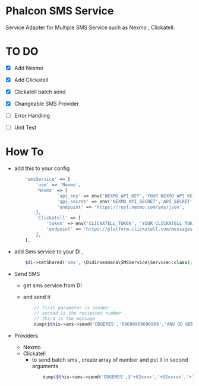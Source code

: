 # Phalcon SMS Service
Service Adapter for Multiple SMS Service such as Nexmo , Clickatell.

# TO DO

- [x] Add Nexmo
- [x] Add Clickatell
- [x] Clickatell batch send
- [x] Changeable SMS Provider
- [ ] Error Handling
- [ ] Unit Test


# How To
- add this to your config
    
    ```php
		'smsService' => [
			'use' => 'Nexmo',
			'Nexmo' => [
		    		'api_key' => env('NEXMO_API_KEY','YOUR NEXMO API KEY'),
		    		'api_secret' => env('NEXMO_API_SECRET','API_SECRET'),
		    		'endpoint' => 'https://rest.nexmo.com/sms/json',
			],
			'Clickatell' => [
                'token' => env('CLICKATELL_TOKEN', 'YOUR CLICKATELL TOKEN'),
                'endpoint' => 'https://platform.clickatell.com/messages',
            ],
    	],
    ```
- add Sms service to your DI , 
    ```php
    	$di->setShared('sms', \Didiroesmana\SMSService\Service::class);
    ```
- Send SMS
    - get sms service from DI
    - and send it

		```php
			// first parameter is sender
			// second is the recipient number
			// third is the message
			dump($this->sms->send('DDGEMES','69696969696969','ANU DD GEMESH'));
        ```
        
- Providers
    - Nexmo
    - Clickatell
        - to send batch sms , create array of number and put it in second arguments
            ```php
                dump($this->sms->send('DDGEMES',['+62xxxx','+62xxxxx','+1xxxxxx' ...]));
            ```
